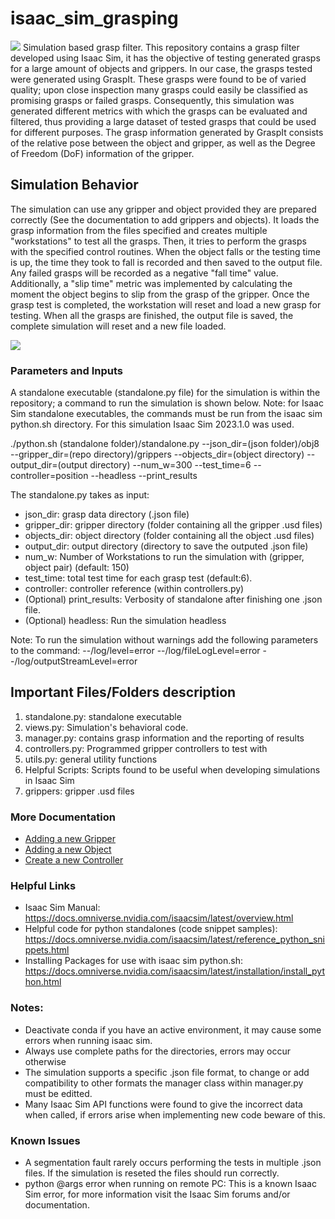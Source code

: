 # isaac_sim_grasping
![](https://github.com/IRVLUTD/isaac_sim_grasping/blob/main/media/robotiq_Clock.gif)
Simulation based grasp filter. This repository contains a grasp filter developed using Isaac Sim, it has the objective of testing generated grasps for a large amount of objects and grippers. In our case, the grasps tested were generated using GraspIt. These grasps were found to be of varied quality; upon close inspection many grasps could easily be classified as promising grasps or failed grasps. Consequently, this simulation was generated different metrics with which the grasps can be evaluated and filtered, thus providing a large dataset of tested grasps that could be used for different purposes. The grasp information generated by GraspIt consists of the relative pose between the object and gripper, as well as the Degree of Freedom (DoF) information of the gripper. 
   
## Simulation Behavior
The simulation can use any gripper and object provided they are prepared correctly (See the documentation to add grippers and objects). It loads the grasp information from the files specified and creates multiple "workstations" to test all the grasps. Then, it tries to perform the grasps with the specified control routines. When the object falls or the testing time is up, the time they took to fall is recorded and then saved to the output file. Any failed grasps will be recorded as a negative "fall time" value. Additionally, a "slip time" metric was implemented by calculating the moment the object begins to slip from the grasp of the gripper. Once the grasp test is completed, the workstation will reset and load a new grasp for testing. When all the grasps are finished, the output file is saved, the complete simulation will reset and a new file loaded.


![](https://github.com/IRVLUTD/isaac_sim_grasping/blob/main/media/fetch_Nestle.gif)


### Parameters and Inputs
A standalone executable (standalone.py file) for the simulation is within the repository; a command to run the simulation is shown below. Note: for Isaac Sim standalone executables, the commands must be run from the isaac sim python.sh directory. For this simulation Isaac Sim 2023.1.0 was used.


./python.sh (standalone folder)/standalone.py --json_dir=(json folder)/obj8 --gripper_dir=(repo directory)/grippers --objects_dir=(object directory) --output_dir=(output directory) --num_w=300 --test_time=6 --controller=position --headless --print_results


The standalone.py takes as input:
- json_dir: grasp data directory (.json file)
- gripper_dir: gripper directory (folder containing all the gripper .usd files)
- objects_dir: object directory (folder containing all the object .usd files)
- output_dir: output directory (directory to save the outputed .json file)
- num_w: Number of Workstations to run the simulation with (gripper, object pair) (default: 150)
- test_time: total test time for each grasp test (default:6).
- controller: controller reference (within controllers.py)
- (Optional) print_results: Verbosity of standalone after finishing one .json file.
- (Optional) headless: Run the simulation headless


Note: To run the simulation without warnings add the following parameters to the command: 
 --/log/level=error --/log/fileLogLevel=error --/log/outputStreamLevel=error


## Important Files/Folders description
1) standalone.py: standalone executable
2) views.py: Simulation's behavioral code.
3) manager.py: contains grasp information and the reporting of results
4) controllers.py: Programmed gripper controllers to test with
5) utils.py: general utility functions
6) Helpful Scripts: Scripts found to be useful when developing simulations in Isaac Sim
7) grippers: gripper .usd files

### More Documentation
- [Adding a new Gripper](docs/add_grippers.md)
- [Adding a new Object](docs/add_objects.md)
- [Create a new Controller](docs/create_new_controller.md)

### Helpful Links
- Isaac Sim Manual: https://docs.omniverse.nvidia.com/isaacsim/latest/overview.html
- Helpful code for python standalones (code snippet samples): https://docs.omniverse.nvidia.com/isaacsim/latest/reference_python_snippets.html
- Installing Packages for use with isaac sim python.sh: https://docs.omniverse.nvidia.com/isaacsim/latest/installation/install_python.html

### Notes: 
- Deactivate conda if you have an active environment, it may cause some errors when running isaac sim.
- Always use complete paths for the directories, errors may occur otherwise
- The simulation supports a specific .json file format, to change or add compatibility to other formats the manager class within manager.py must be editted.
- Many Isaac Sim API functions were found to give the incorrect data when called, if errors arise when implementing new code beware of this.

### Known Issues
- A segmentation fault rarely occurs performing the tests in multiple .json files. If the simulation is reseted the files should run correctly.
- python @args error when running on remote PC: This is a known Isaac Sim error, for more information visit the Isaac Sim forums and/or documentation.
